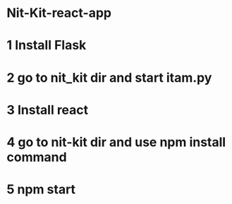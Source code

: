 # Nit-Kit-react-app
# 1 Install Flask
# 2 go to nit_kit dir and start itam.py 
# 3 Install react
# 4 go to nit-kit dir and use npm install command 
# 5 npm start
